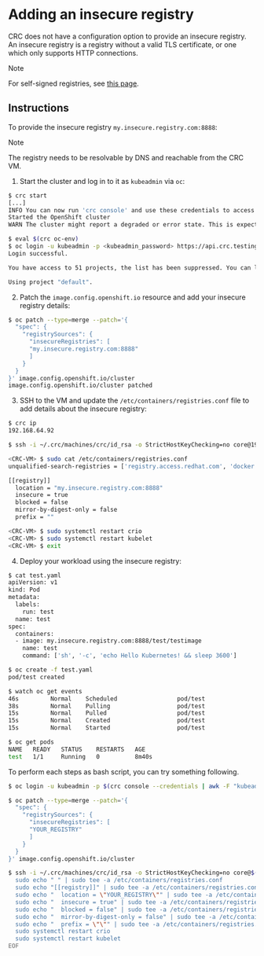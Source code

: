 Adding an insecure registry
===========================

CRC does not have a configuration option to provide an insecure registry. An insecure registry is a registry without a valid TLS certificate, or one which only supports HTTP connections.

> [!NOTE]
> For self-signed registries, see [this page](./Adding-a-self-signed-certificate-registry.md).


## Instructions
To provide the insecure registry `my.insecure.registry.com:8888`:

> [!NOTE]
> The registry needs to be resolvable by DNS and reachable from the CRC VM.


1. Start the cluster and log in to it as `kubeadmin` via `oc`:
```bash
$ crc start
[...]
INFO You can now run 'crc console' and use these credentials to access the OpenShift web console 
Started the OpenShift cluster
WARN The cluster might report a degraded or error state. This is expected since several operators have been disabled to lower the resource usage. For more information, please consult the documentation

$ eval $(crc oc-env)
$ oc login -u kubeadmin -p <kubeadmin_password> https://api.crc.testing:6443
Login successful.

You have access to 51 projects, the list has been suppressed. You can list all projects with 'oc projects'

Using project "default".
```

2. Patch the `image.config.openshift.io` resource and add your insecure registry details:
```bash
$ oc patch --type=merge --patch='{
  "spec": {
    "registrySources": {
      "insecureRegistries": [
      "my.insecure.registry.com:8888"
      ]
    }
  }
}' image.config.openshift.io/cluster
image.config.openshift.io/cluster patched
```

3. SSH to the VM and update the `/etc/containers/registries.conf` file to add details about the insecure registry:
```bash
$ crc ip
192.168.64.92

$ ssh -i ~/.crc/machines/crc/id_rsa -o StrictHostKeyChecking=no core@192.168.64.92

<CRC-VM> $ sudo cat /etc/containers/registries.conf 
unqualified-search-registries = ['registry.access.redhat.com', 'docker.io']

[[registry]]
  location = "my.insecure.registry.com:8888"
  insecure = true
  blocked = false
  mirror-by-digest-only = false
  prefix = ""

<CRC-VM> $ sudo systemctl restart crio
<CRC-VM> $ sudo systemctl restart kubelet
<CRC-VM> $ exit
```

4. Deploy your workload using the insecure registry:
```bash
$ cat test.yaml 
apiVersion: v1
kind: Pod
metadata:
  labels:
    run: test
  name: test
spec:
  containers:
  - image: my.insecure.registry.com:8888/test/testimage
    name: test
    command: ['sh', '-c', 'echo Hello Kubernetes! && sleep 3600']

$ oc create -f test.yaml
pod/test created

$ watch oc get events
46s         Normal    Scheduled                 pod/test                        Successfully assigned default/test to crc-shdl4-master-0
38s         Normal    Pulling                   pod/test                        Pulling image "my.insecure.registry.com:8888/test/testimage"
15s         Normal    Pulled                    pod/test                        Successfully pulled image "my.insecure.registry.com:8888/test/testimage"
15s         Normal    Created                   pod/test                        Created container test
15s         Normal    Started                   pod/test                        Started container test

$ oc get pods
NAME   READY   STATUS    RESTARTS   AGE
test   1/1     Running   0          8m40s
```

To perform each steps as bash script, you can try something following.
```bash
$ oc login -u kubeadmin -p $(crc console --credentials | awk -F "kubeadmin" '{print $2}' | cut -c 5- | rev | cut -c31- | rev) https://api.crc.testing:6443

$ oc patch --type=merge --patch='{
  "spec": {
    "registrySources": {
      "insecureRegistries": [
      "YOUR_REGISTRY"
      ]
    }
  }
}' image.config.openshift.io/cluster

$ ssh -i ~/.crc/machines/crc/id_rsa -o StrictHostKeyChecking=no core@$(crc ip) << EOF
  sudo echo " " | sudo tee -a /etc/containers/registries.conf
  sudo echo "[[registry]]" | sudo tee -a /etc/containers/registries.conf
  sudo echo "  location = \"YOUR_REGISTRY\"" | sudo tee -a /etc/containers/registries.conf
  sudo echo "  insecure = true" | sudo tee -a /etc/containers/registries.conf
  sudo echo "  blocked = false" | sudo tee -a /etc/containers/registries.conf
  sudo echo "  mirror-by-digest-only = false" | sudo tee -a /etc/containers/registries.conf
  sudo echo "  prefix = \"\"" | sudo tee -a /etc/containers/registries.conf
  sudo systemctl restart crio
  sudo systemctl restart kubelet
EOF
```